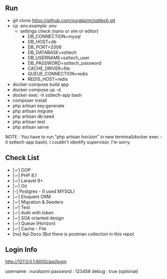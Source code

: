 
## Run


- git clone https://github.com/nuralazmi/ssttech.git
- cp .env.example .env
  - settings check (nano or vim or editor)
    - DB_CONNECTION=mysql 
    - DB_HOST=db 
    - DB_PORT=3306 
    - DB_DATABASE=ssttech 
    - DB_USERNAME=ssttech_user 
    - DB_PASSWORD=ssttech_password 
    - CACHE_DRIVER=file 
    - QUEUE_CONNECTION=redis 
    - REDIS_HOST=redis
- docker-compose build app
- docker-compose up -d
- docker exec -it ssttech-app bash
- composer install
- php artisan key:generate
- php artisan migrate
- php artisan db:seed
- php artisan test
- php artisan serve

NOTE : You have to run "php artisan horizon" in new terminal(docker exec -it ssttech-app bash). I couldn't identify supervisor. I'm sorry. 

## Check List

- [✓] OOP
- [✓] PHP 8.1
- [✓] Laravel 9+
- [✓] Git
- [-] Postgres - (I used MYSQL)
- [✓] Eloquent ORM
- [✓] Migration & Seeders
- [✓] Test
- [✓] Auth with token
- [✓] SOA orianted design
- [✓] Queue (Horizon)
- [✓] Cache - File
- [no] Api Docs (But there is postman collection in this repo)

## Login Info

http://127.0.0.1:8000/api/login


username : nuralazmi
password : 123456
debug    : true  (optional)


